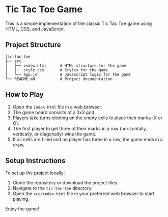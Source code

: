 # Tic Tac Toe Game

This is a simple implementation of the classic Tic Tac Toe game using HTML, CSS, and JavaScript. 

## Project Structure

```
tic-tac-toe
├── src
│   ├── index.html      # HTML structure for the game
│   ├── style.css       # Styles for the game
│   └── app.js          # JavaScript logic for the game
└── README.md           # Project documentation
```

## How to Play

1. Open the `index.html` file in a web browser.
2. The game board consists of a 3x3 grid.
3. Players take turns clicking on the empty cells to place their marks (X or O).
4. The first player to get three of their marks in a row (horizontally, vertically, or diagonally) wins the game.
5. If all cells are filled and no player has three in a row, the game ends in a draw.

## Setup Instructions

To set up the project locally:

1. Clone the repository or download the project files.
2. Navigate to the `tic-tac-toe` directory.
3. Open the `src/index.html` file in your preferred web browser to start playing.

Enjoy the game!
